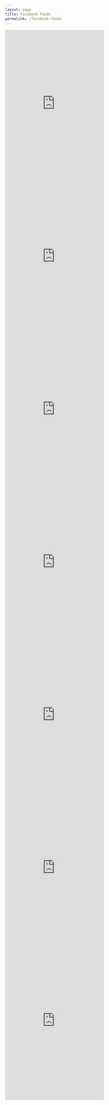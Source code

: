 ```yaml
---
layout: page
title: Facebook Feeds
permalink: /facebook-feeds
---
```


<iframe src="https://www.facebook.com/plugins/page.php?href=https%3A%2F%2Fwww.facebook.com%2Fbillycoxmotivation&tabs=timeline&width=325&height=500&small_header=true&adapt_container_width=true&hide_cover=true&show_facepile=false&appId" width="325" height="500" style="border:none;overflow:hidden" scrolling="no" frameborder="0" allowTransparency="true" allow="encrypted-media"></iframe>

<iframe src="https://www.facebook.com/plugins/page.php?href=https%3A%2F%2Fwww.facebook.com%2FEdMylettFanPage&tabs=timeline&width=325&height=500&small_header=true&adapt_container_width=true&hide_cover=true&show_facepile=false&appId" width="325" height="500" style="border:none;overflow:hidden" scrolling="no" frameborder="0" allowTransparency="true" allow="encrypted-media"></iframe>

<iframe src="https://www.facebook.com/plugins/page.php?href=https%3A%2F%2Fwww.facebook.com%2FJohnCMaxwell&tabs=timeline&width=325&height=500&small_header=true&adapt_container_width=true&hide_cover=true&show_facepile=false&appId" width="325" height="500" style="border:none;overflow:hidden" scrolling="no" frameborder="0" allowTransparency="true" allow="encrypted-media"></iframe>

<iframe src="https://www.facebook.com/plugins/page.php?href=https%3A%2F%2Fwww.facebook.com%2FDarrenHardyFan&tabs=timeline&width=325&height=500&small_header=true&adapt_container_width=true&hide_cover=true&show_facepile=false&appId" width="325" height="500" style="border:none;overflow:hidden" scrolling="no" frameborder="0" allowTransparency="true" allow="encrypted-media"></iframe>

<iframe src="https://www.facebook.com/plugins/page.php?href=https%3A%2F%2Fwww.facebook.com%2Fcraiggroeschel%2F&tabs=timeline&width=325&height=500&small_header=true&adapt_container_width=true&hide_cover=true&show_facepile=false&appId" width="325" height="500" style="border:none;overflow:hidden" scrolling="no" frameborder="0" allowTransparency="true" allow="encrypted-media"></iframe>

<iframe src="https://www.facebook.com/plugins/page.php?href=https%3A%2F%2Fwww.facebook.com%2Fsimonsinek%2F&tabs=timeline&width=325&height=500&small_header=true&adapt_container_width=true&hide_cover=true&show_facepile=false&appId" width="325" height="500" style="border:none;overflow:hidden" scrolling="no" frameborder="0" allowTransparency="true" allow="encrypted-media"></iframe>

<iframe src="https://www.facebook.com/plugins/page.php?href=https%3A%2F%2Fwww.facebook.com%2Fjimkwikofficial%2F&tabs=timeline&width=325&height=500&small_header=true&adapt_container_width=true&hide_cover=true&show_facepile=false&appId" width="325" height="500" style="border:none;overflow:hidden" scrolling="no" frameborder="0" allowTransparency="true" allow="encrypted-media"></iframe>
